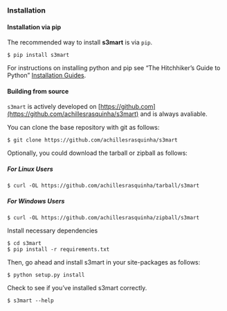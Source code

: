 ### Installation

#### Installation via pip

The recommended way to install **s3mart** is via `pip`.

```shell
$ pip install s3mart
```

For instructions on installing python and pip see “The Hitchhiker’s Guide to Python” 
[Installation Guides](https://docs.python-guide.org/starting/installation/).

#### Building from source

`s3mart` is actively developed on [https://github.com](https://github.com/achillesrasquinha/s3mart)
and is always avaliable.

You can clone the base repository with git as follows:

```shell
$ git clone https://github.com/achillesrasquinha/s3mart
```

Optionally, you could download the tarball or zipball as follows:

##### For Linux Users

```shell
$ curl -OL https://github.com/achillesrasquinha/tarball/s3mart
```

##### For Windows Users

```shell
$ curl -OL https://github.com/achillesrasquinha/zipball/s3mart
```

Install necessary dependencies

```shell
$ cd s3mart
$ pip install -r requirements.txt
```

Then, go ahead and install s3mart in your site-packages as follows:

```shell
$ python setup.py install
```

Check to see if you’ve installed s3mart correctly.

```shell
$ s3mart --help
```